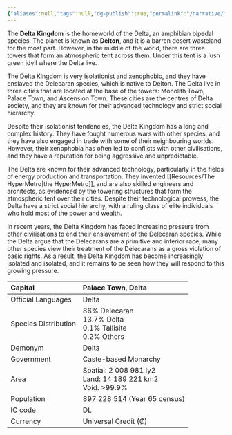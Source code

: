 ```yaml
---
{"aliases":null,"tags":null,"dg-publish":true,"permalink":"/narrative/factions/delta-kingdom/","dgPassFrontmatter":true}
---
```


The **Delta Kingdom** is the homeworld of the Delta, an amphibian bipedal species. The planet is known as **Delton**, and it is a barren desert wasteland for the most part. However, in the middle of the world, there are three towers that form an atmospheric tent across them. Under this tent is a lush green idyll where the Delta live.

The Delta Kingdom is very isolationist and xenophobic, and they have enslaved the Delecaran species, which is native to Delton. The Delta live in three cities that are located at the base of the towers: Monolith Town, Palace Town, and Ascension Town. These cities are the centres of Delta society, and they are known for their advanced technology and strict social hierarchy.

Despite their isolationist tendencies, the Delta Kingdom has a long and complex history. They have fought numerous wars with other species, and they have also engaged in trade with some of their neighbouring worlds. However, their xenophobia has often led to conflicts with other civilisations, and they have a reputation for being aggressive and unpredictable.

The Delta are known for their advanced technology, particularly in the fields of energy production and transportation. They invented [[Resources/The HyperMetro\|the HyperMetro]], and are also skilled engineers and architects, as evidenced by the towering structures that form the atmospheric tent over their cities. Despite their technological prowess, the Delta have a strict social hierarchy, with a ruling class of elite individuals who hold most of the power and wealth.

In recent years, the Delta Kingdom has faced increasing pressure from other civilisations to end their enslavement of the Delecaran species. While the Delta argue that the Delecarans are a primitive and inferior race, many other species view their treatment of the Delecarans as a gross violation of basic rights. As a result, the Delta Kingdom has become increasingly isolated and isolated, and it remains to be seen how they will respond to this growing pressure.

|    Capital                 |    Palace Town, Delta<br>                                                                                                                                                       |
|:---------------------------|:--------------------------------------------------------------------------------------------------------------------------------------------------------------------------------|
|    Official Languages      |    Delta                                                                                                                                                                        |
|    Species Distribution    | <div>86% Delecaran<br>13.7% Delta</div><div>0.1% Tallisite<br>0.2% Others</div>                                                                                                 |
|    Demonym                 |    Delta                                                                                                                                                                        |
|    Government              |    Caste-based Monarchy                                                                                                                                                         |
|    Area                    | Spatial: 2 008 981 ly2&nbsp;<div>Land: 14 189 221 km2&nbsp;</div><div>Void: &gt;99.9%<br>                                                                               </div>  |
|    Population              |                                                                                                                                                 897 228 514 (Year 65 census)    |
|    IC code                 |    DL                                                                                                                                                                           |
|    Currency                |  Universal Credit (₡)                                                                                                                                                           |  